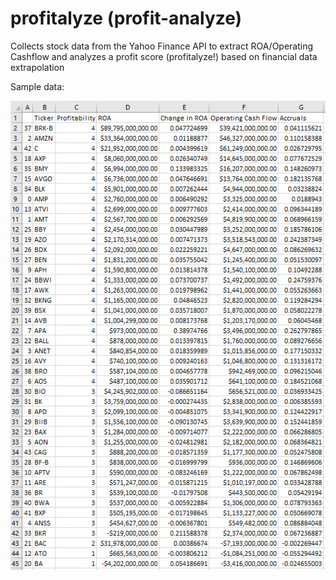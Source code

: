 # profitalyze (profit-analyze)

Collects stock data from the Yahoo Finance API to extract ROA/Operating Cashflow and analyzes a profit score (profitalyze!) based on financial data extrapolation

Sample data:

![1701494279151](image/README/1701494279151.png)
